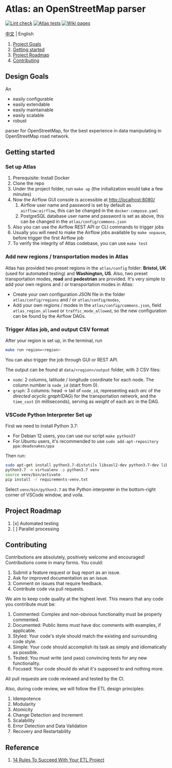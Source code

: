 # Atlas: an OpenStreetMap parser

[![Lint check](https://github.com/kitahara-saneyuki/osm_parser/actions/workflows/lint.yml/badge.svg)](https://github.com/kitahara-saneyuki/osm_parser/actions/workflows/lint.yml)
[![Atlas tests](https://github.com/kitahara-saneyuki/osm_parser/actions/workflows/atlas.yml/badge.svg)](https://github.com/kitahara-saneyuki/osm_parser/actions/workflows/atlas.yml)
[![Wiki pages](https://github.com/kitahara-saneyuki/osm_parser/actions/workflows/docs.yml/badge.svg)](https://github.com/kitahara-saneyuki/osm_parser/actions/workflows/docs.yml)

[中文](./README-zh-CN.md) | English

1.  [Project Goals](#project-goals)
1.  [Getting started](#getting-started)
1.  [Project Roadmap](#project-roadmap)
1.  [Contributing](#contributing)

## Design Goals

An

- easily configurable
- easily extendable
- easily maintainable
- easily scalable
- robust

parser for OpenStreetMap, for the best experience in data manipulating in OpenStreetMap road network.

## Getting started

### Set up Atlas

1.  Prerequisite: Install Docker
1.  Clone the repo
1.  Under the project folder, run `make up` (the initialization would take a few minutes)
1.  Now the Airflow GUI console is accessible at <http://localhost:8080/>
    1.  Airflow user name and password is set by default as `airflow:airflow`, this can be changed in the `docker-compose.yaml`
    1.  PostgreSQL database user name and password is set as above, this can be changed in the `atlas/config/commons.json`
1.  Also you can use the Airflow REST API or CLI commands to trigger jobs
1.  Usually you will need to make the Airflow jobs available by `make unpause`, before trigger the first Airflow job
1.  To verify the integrity of Atlas codebase, you can use `make test`

### Add new regions / transportation modes in Atlas

Atlas has provided two preset regions in the `atlas/config` folder: **Bristol, UK** (used for automated testing) and **Washington, US**.
Also, two preset transportation modes, **road** and **pedestrian** are provided.
It's very simple to add your own regions and / or transportation modes in Atlas:

- Create your own configuration JSON file in the folder `atlas/config/regions` and / or `atlas/config/modes`,
- Add your own regions / modes in the `atlas/config/commons.json`, field `atlas_region_allowed` or `traffic_mode_allowed`, so the new configuration can be found by the Airflow DAGs.

### Trigger Atlas job, and output CSV format

After your region is set up, in the terminal, run

```sh
make run region=<region>
```

You can also trigger the job through GUI or REST API.

The output can be found at `data/<region>/output` folder, with 3 CSV files:

- `node`: 2 columns, latitude / longitude coordinate for each node. The column number is `node_id` (start from 0).
- `graph`: 3 columns: head -> tail of `node_id`, representing each _arc_ of the _directed acyclic graph_(DAG) for the transportation network, and the `time_cost` (in milliseconds), serving as _weight_ of each arc in the DAG.

### VSCode Python Interpreter Set up

First we need to install Python 3.7:
- For Debian 12 users, you can use our script `make python37`
- For Ubuntu users, it's recommended to use `sudo add-apt-repository ppa:deadsnakes/ppa`

Then run:

```sh
sudo apt-get install python3.7-distutils libsasl2-dev python3.7-dev libldap2-dev libssl-dev
python3.7 -m virtualenv -p python3.7 venv
source venv/bin/activate
pip install -r requirements-venv.txt
```

Select `venv/bin/python3.7` as the Python interpreter in the bottom-right corner of VSCode window, and voila.

## Project Roadmap

1.  [x] Automated testing
1.  [ ] Parallel processing

## Contributing

Contributions are absolutely, positively welcome and encouraged! Contributions come in many forms. You could:

1.  Submit a feature request or bug report as an issue.
1.  Ask for improved documentation as an issue.
1.  Comment on issues that require feedback.
1.  Contribute code via pull requests.

We aim to keep code quality at the highest level. This means that any code you contribute must be:

1.  Commented: Complex and non-obvious functionality must be properly commented.
1.  Documented: Public items must have doc comments with examples, if applicable.
1.  Styled: Your code's style should match the existing and surrounding code style.
1.  Simple: Your code should accomplish its task as simply and idiomatically as possible.
1.  Tested: You must write (and pass) convincing tests for any new functionality.
1.  Focused: Your code should do what it's supposed to and nothing more.

All pull requests are code reviewed and tested by the CI.

Also, during code review, we will follow the ETL design principles:

1.  Idempotence
1.  Modularity
1.  Atomicity
1.  Change Detection and Increment
1.  Scalability
1.  Error Detection and Data Validation
1.  Recovery and Restartability

## Reference

1.  [14 Rules To Succeed With Your ETL Project](https://refinepro.com/blog/14-rules-for-successful-ETL/)
